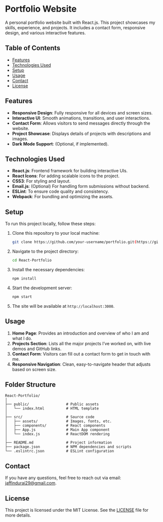 # Portfolio Website

A personal portfolio website built with React.js. This project showcases my skills, experience, and projects. It includes a contact form, responsive design, and various interactive features.

## Table of Contents

- [Features](#features)
- [Technologies Used](#technologies-used)
- [Setup](#setup)
- [Usage](#usage)
- [Contact](#contact)
- [License](#license)


## Features

- **Responsive Design**: Fully responsive for all devices and screen sizes.
- **Interactive UI**: Smooth animations, transitions, and user interactions.
- **Contact Form**: Allows visitors to send messages directly through the website.
- **Project Showcase**: Displays details of projects with descriptions and images.
- **Dark Mode Support**: (Optional, if implemented).

## Technologies Used

- **React.js**: Frontend framework for building interactive UIs.
- **React Icons**: For adding scalable icons to the project.
- **CSS3**: For styling and layout.
- **Email.js**: (Optional) For handling form submissions without backend.
- **ESLint**: To ensure code quality and consistency.
- **Webpack**: For bundling and optimizing the assets.

## Setup

To run this project locally, follow these steps:

1. Clone this repository to your local machine:
   ```bash
   git clone https://github.com/your-username/portfolio.git(https://github.com/Jaffindurai29/React-Porfolio/)
   ```
   
2. Navigate to the project directory:
   ```bash
   cd React-Portfolio
   ```

3. Install the necessary dependencies:
   ```bash
   npm install
   ```

4. Start the development server:
   ```bash
   npm start
   ```

5. The site will be available at `http://localhost:3000`.

## Usage

1. **Home Page**: Provides an introduction and overview of who I am and what I do.
2. **Projects Section**: Lists all the major projects I’ve worked on, with live demos and GitHub links.
3. **Contact Form**: Visitors can fill out a contact form to get in touch with me.
4. **Responsive Navigation**: Clean, easy-to-navigate header that adjusts based on screen size.

## Folder Structure

```
React-Portfolio/
│
├── public/                 # Public assets
│   └── index.html          # HTML template
│
├── src/                    # Source code
│   ├── assets/             # Images, fonts, etc.
│   ├── components/         # React components
│   ├── App.js              # Main App component
│   └── index.js            # ReactDOM rendering
│
├── README.md               # Project information
├── package.json            # NPM dependencies and scripts
└── .eslintrc.json          # ESLint configuration
```

## Contact

If you have any questions, feel free to reach out via email: [jaffindurai29@gmail.com](mailto:jaffindurai29@gmail.com).

## License

This project is licensed under the MIT License. See the [LICENSE](./LICENSE) file for more details.
